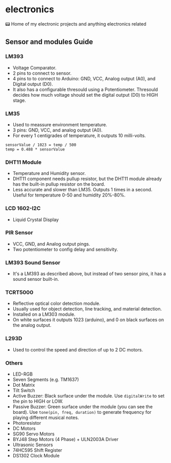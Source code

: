 # electronics
📟 Home of my electronic projects and anything electronics related

## Sensor and modules Guide

### LM393

- Voltage Comparator.
- 2 pins to connect to sensor.
- 4 pins to to connect to Arduino: GND, VCC, Analog output (A0), and Digital output (D0).
- It also has a configurable thresould using a Potentiometer. Thresould decides how much voltage should set the digital output (D0) to HIGH stage.

### LM35

- Used to meassure environment temperature.
- 3 pins: GND, VCC, and analog output (A0).
- For every 1 centigrades of temperature, it outputs 10 milli-volts.

```
sensorValue / 1023 = temp / 500
temp = 0.488 * sensorValue
```

### DHT11 Module

- Temperature and Humidity sensor.
- DHT11 component needs pullup resistor, but the DHT11 module already has the built-in pullup resistor on the board.
- Less accurate and slower than LM35. Outputs 1 times in a second. Useful for temperature 0-50 and humidity 20%-80%.

### LCD 1602-I2C

- Liquid Crystal Display

### PIR Sensor

- VCC, GND, and Analog output pings.
- Two potentiometer to config delay and sensitivity.

### LM393 Sound Sensor

- It's a LM393 as described above, but instead of two sensor pins, it has a sound sensor built-in.

### TCRT5000

- Reflective optical color detection module.
- Usually used for object detection, line tracking, and material detection.
- Installed on a LM303 module.
- On white surfaces it outputs 1023 (arduino), and 0 on black surfaces on the analog output.

### L293D

- Used to control the speed and direction of up to 2 DC motors.

### Others

- LED-RGB
- Seven Segments (e.g. TM1637)
- Dot Matrix
- Tilt Switch
- Active Buzzer: Black surface under the module. Use `digitalWrite` to set the pin to HIGH or LOW.
- Passive Buzzer: Green surface under the module (you can see the board). Use `tone(pin, freq, duration)` to generate frequency for playing different musical notes.
- Photoresistor
- DC Motors
- SG90 Servo Motors
- BYJ48 Step Motors (4 Phase) + ULN2003A Driver
- Ultrasonic Sensors
- 74HC595 Shift Register
- DS1302 Clock Module